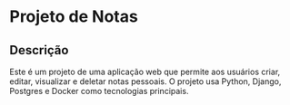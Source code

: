 # Projeto de Notas

## Descrição

Este é um projeto de uma aplicação web que permite aos usuários criar, editar, visualizar e deletar notas pessoais. O projeto usa Python, Django, Postgres e Docker como tecnologias principais.